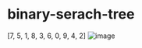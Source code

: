 # binary-serach-tree
[7, 5, 1, 8, 3, 6, 0, 9, 4, 2] 
![image](https://user-images.githubusercontent.com/102401307/180657564-e3d8cf9b-e4ad-46db-89dc-3f246350e6ea.png)
